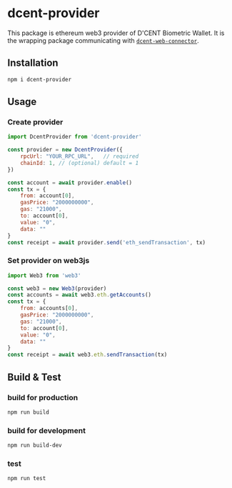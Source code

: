 # dcent-provider

This package is ethereum web3 provider of D'CENT Biometric Wallet.
It is the wrapping package communicating with [`dcent-web-connector`](https://github.com/DcentWallet/dcent-web-connector).

## Installation

```sh
npm i dcent-provider
```

## Usage

### Create provider

```js
import DcentProvider from 'dcent-provider'

const provider = new DcentProvider({
    rpcUrl: "YOUR_RPC_URL",   // required
    chainId: 1, // (optional) default = 1
})

const account = await provider.enable()
const tx = {
    from: account[0],
    gasPrice: "2000000000",
    gas: "21000",
    to: account[0],
    value: "0",
    data: ""
}
const receipt = await provider.send('eth_sendTransaction', tx)
```

### Set provider on web3js

```js
import Web3 from 'web3'

const web3 = new Web3(provider)
const accounts = await web3.eth.getAccounts()
const tx = {
    from: accounts[0],
    gasPrice: "2000000000",
    gas: "21000",
    to: account[0],
    value: "0",
    data: ""
}
const receipt = await web3.eth.sendTransaction(tx)
```

## Build & Test

### build for production

```sh
npm run build
```

### build for development

```sh
npm run build-dev
```

### test

```sh
npm run test
```
